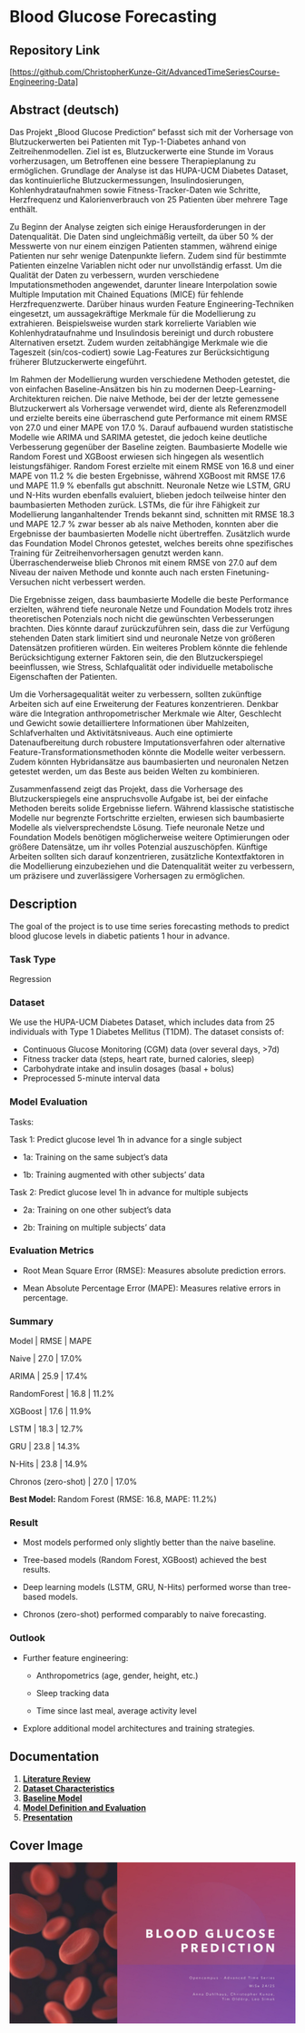 # Blood Glucose Forecasting

## Repository Link

[https://github.com/ChristopherKunze-Git/AdvancedTimeSeriesCourse-Engineering-Data]

## Abstract (deutsch)
Das Projekt „Blood Glucose Prediction“ befasst sich mit der Vorhersage von Blutzuckerwerten bei Patienten mit Typ-1-Diabetes anhand von Zeitreihenmodellen. Ziel ist es, Blutzuckerwerte eine Stunde im Voraus vorherzusagen, um Betroffenen eine bessere Therapieplanung zu ermöglichen. Grundlage der Analyse ist das HUPA-UCM Diabetes Dataset, das kontinuierliche Blutzuckermessungen, Insulindosierungen, Kohlenhydrataufnahmen sowie Fitness-Tracker-Daten wie Schritte, Herzfrequenz und Kalorienverbrauch von 25 Patienten über mehrere Tage enthält.

Zu Beginn der Analyse zeigten sich einige Herausforderungen in der Datenqualität. Die Daten sind ungleichmäßig verteilt, da über 50 % der Messwerte von nur einem einzigen Patienten stammen, während einige Patienten nur sehr wenige Datenpunkte liefern. Zudem sind für bestimmte Patienten einzelne Variablen nicht oder nur unvollständig erfasst. Um die Qualität der Daten zu verbessern, wurden verschiedene Imputationsmethoden angewendet, darunter lineare Interpolation sowie Multiple Imputation mit Chained Equations (MICE) für fehlende Herzfrequenzwerte. Darüber hinaus wurden Feature Engineering-Techniken eingesetzt, um aussagekräftige Merkmale für die Modellierung zu extrahieren. Beispielsweise wurden stark korrelierte Variablen wie Kohlenhydrataufnahme und Insulindosis bereinigt und durch robustere Alternativen ersetzt. Zudem wurden zeitabhängige Merkmale wie die Tageszeit (sin/cos-codiert) sowie Lag-Features zur Berücksichtigung früherer Blutzuckerwerte eingeführt.

Im Rahmen der Modellierung wurden verschiedene Methoden getestet, die von einfachen Baseline-Ansätzen bis hin zu modernen Deep-Learning-Architekturen reichen. Die naive Methode, bei der der letzte gemessene Blutzuckerwert als Vorhersage verwendet wird, diente als Referenzmodell und erzielte bereits eine überraschend gute Performance mit einem RMSE von 27.0 und einer MAPE von 17.0 %. Darauf aufbauend wurden statistische Modelle wie ARIMA und SARIMA getestet, die jedoch keine deutliche Verbesserung gegenüber der Baseline zeigten. Baumbasierte Modelle wie Random Forest und XGBoost erwiesen sich hingegen als wesentlich leistungsfähiger. Random Forest erzielte mit einem RMSE von 16.8 und einer MAPE von 11.2 % die besten Ergebnisse, während XGBoost mit RMSE 17.6 und MAPE 11.9 % ebenfalls gut abschnitt. Neuronale Netze wie LSTM, GRU und N-Hits wurden ebenfalls evaluiert, blieben jedoch teilweise hinter den baumbasierten Methoden zurück. LSTMs, die für ihre Fähigkeit zur Modellierung langanhaltender Trends bekannt sind, schnitten mit RMSE 18.3 und MAPE 12.7 % zwar besser ab als naive Methoden, konnten aber die Ergebnisse der baumbasierten Modelle nicht übertreffen. Zusätzlich wurde das Foundation Model Chronos getestet, welches bereits ohne spezifisches Training für Zeitreihenvorhersagen genutzt werden kann. Überraschenderweise blieb Chronos mit einem RMSE von 27.0 auf dem Niveau der naiven Methode und konnte auch nach ersten Finetuning-Versuchen nicht verbessert werden.

Die Ergebnisse zeigen, dass baumbasierte Modelle die beste Performance erzielten, während tiefe neuronale Netze und Foundation Models trotz ihres theoretischen Potenzials noch nicht die gewünschten Verbesserungen brachten. Dies könnte darauf zurückzuführen sein, dass die zur Verfügung stehenden Daten stark limitiert sind und neuronale Netze von größeren Datensätzen profitieren würden. Ein weiteres Problem könnte die fehlende Berücksichtigung externer Faktoren sein, die den Blutzuckerspiegel beeinflussen, wie Stress, Schlafqualität oder individuelle metabolische Eigenschaften der Patienten.

Um die Vorhersagequalität weiter zu verbessern, sollten zukünftige Arbeiten sich auf eine Erweiterung der Features konzentrieren. Denkbar wäre die Integration anthropometrischer Merkmale wie Alter, Geschlecht und Gewicht sowie detailliertere Informationen über Mahlzeiten, Schlafverhalten und Aktivitätsniveaus. Auch eine optimierte Datenaufbereitung durch robustere Imputationsverfahren oder alternative Feature-Transformationsmethoden könnte die Modelle weiter verbessern. Zudem könnten Hybridansätze aus baumbasierten und neuronalen Netzen getestet werden, um das Beste aus beiden Welten zu kombinieren.

Zusammenfassend zeigt das Projekt, dass die Vorhersage des Blutzuckerspiegels eine anspruchsvolle Aufgabe ist, bei der einfache Methoden bereits solide Ergebnisse liefern. Während klassische statistische Modelle nur begrenzte Fortschritte erzielten, erwiesen sich baumbasierte Modelle als vielversprechendste Lösung. Tiefe neuronale Netze und Foundation Models benötigen möglicherweise weitere Optimierungen oder größere Datensätze, um ihr volles Potenzial auszuschöpfen. Künftige Arbeiten sollten sich darauf konzentrieren, zusätzliche Kontextfaktoren in die Modellierung einzubeziehen und die Datenqualität weiter zu verbessern, um präzisere und zuverlässigere Vorhersagen zu ermöglichen.


## Description

The goal of the project is to use time series forecasting methods to predict blood glucose levels in diabetic patients 1 hour in advance.

### Task Type

Regression

### Dataset

We use the HUPA-UCM Diabetes Dataset, which includes data from 25 individuals with Type 1 Diabetes Mellitus (T1DM). The dataset consists of:
- Continuous Glucose Monitoring (CGM) data (over several days, >7d)
- Fitness tracker data (steps, heart rate, burned calories, sleep)
- Carbohydrate intake and insulin dosages (basal + bolus)
- Preprocessed 5-minute interval data

### Model Evaluation

Tasks:

Task 1: Predict glucose level 1h in advance for a single subject

- 1a: Training on the same subject’s data

- 1b: Training augmented with other subjects’ data

Task 2: Predict glucose level 1h in advance for multiple subjects

- 2a: Training on one other subject’s data

- 2b: Training on multiple subjects’ data

### Evaluation Metrics

- Root Mean Square Error (RMSE): Measures absolute prediction errors.

- Mean Absolute Percentage Error (MAPE): Measures relative errors in percentage.

### Summary

Model   |   RMSE   |   MAPE

Naive   |   27.0   |   17.0%

ARIMA   |   25.9   |   17.4%

RandomForest   |   16.8   |   11.2%

XGBoost   |   17.6   |   11.9%

LSTM   |   18.3   |   12.7%

GRU   |   23.8   |   14.3%

N-Hits   |   23.8   |   14.9%

Chronos (zero-shot)   |   27.0   |   17.0%

**Best Model:** Random Forest (RMSE: 16.8, MAPE: 11.2%)
  
### Result

- Most models performed only slightly better than the naive baseline.

- Tree-based models (Random Forest, XGBoost) achieved the best results.

- Deep learning models (LSTM, GRU, N-Hits) performed worse than tree-based models.

- Chronos (zero-shot) performed comparably to naive forecasting.

### Outlook

- Further feature engineering:

    - Anthropometrics (age, gender, height, etc.)

    - Sleep tracking data

    - Time since last meal, average activity level

- Explore additional model architectures and training strategies.



## Documentation

1. **[Literature Review](0_LiteratureReview/README.md)**
2. **[Dataset Characteristics](1_DatasetCharacteristics/exploratory_data_analysis.ipynb)**
3. **[Baseline Model](2_BaselineModel/baseline_model.ipynb)**
4. **[Model Definition and Evaluation](3_Model/model_definition_evaluation)**
5. **[Presentation](4_Presentation/README.md)**

## Cover Image

![Project Cover Image](CoverImage/Blood_glucose_prediction-images-0.jpg)
